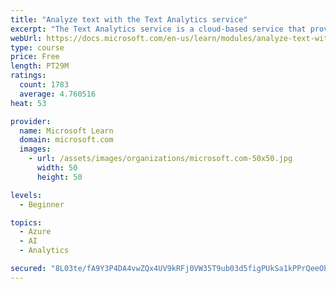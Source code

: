 ```yaml
---
title: "Analyze text with the Text Analytics service"
excerpt: "The Text Analytics service is a cloud-based service that provides advanced natural language processing over raw text for sentiment analysis, key phrase extraction, named entity recognition, and language detection."
webUrl: https://docs.microsoft.com/en-us/learn/modules/analyze-text-with-text-analytics-service/
type: course
price: Free
length: PT29M
ratings:
  count: 1783
  average: 4.760516
heat: 53

provider:
  name: Microsoft Learn
  domain: microsoft.com
  images:
    - url: /assets/images/organizations/microsoft.com-50x50.jpg
      width: 50
      height: 50

levels:
  - Beginner

topics:
  - Azure
  - AI
  - Analytics

secured: "8L03te/fA9Y3P4DA4vwZQx4UV9kRFj0VW35T9ub03d5figPUkSa1kPPrQeeOPG/aPoTDboECbxEj/BMt3pb2uR8sCS8gQBA3L61V0u1DM4xPofMwNiyXfJM4LuA9IdOr9XzRxLiXrw7S1aB6wFCGTpcmFSBf0XQ8FIBWb6EQyoCzAMdsTRIy9eEBLAnKNAjSTq9Qd8Otcykol74KzrPq1hck46sRkeYOiZCga3kO0R5HJLcrMMuqKsGMlVzuG3H5kKPK7yeBTbuFVLdpxqqhi+t0Xw0n6Z/MZRbpTav0DFKjmTir8CmoiR5g8gnvI62tqZC1v7++7FINCG38AKreJDwAmwiKmJqbKU6Tc4e1zPF60q+inE79Skklk6i30IggkQp57/X9orDBz9Gtp3wv2m52s8jyVqryaFWR/y9AhIs=;9dnT9kkMLsmfNURnCVsj7Q=="
---
```


